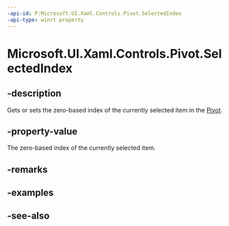 ```yaml
---
-api-id: P:Microsoft.UI.Xaml.Controls.Pivot.SelectedIndex
-api-type: winrt property
---
```


<!-- Property syntax
public int SelectedIndex { get;  set; }
-->

# Microsoft.UI.Xaml.Controls.Pivot.SelectedIndex

## -description
Gets or sets the zero-based index of the currently selected item in the [Pivot](pivot.md).

## -property-value
The zero-based index of the currently selected item.

## -remarks

## -examples

## -see-also
